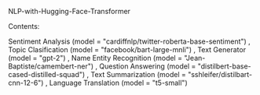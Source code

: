 NLP-with-Hugging-Face-Transformer

Contents:

Sentiment Analysis (model = "cardiffnlp/twitter-roberta-base-sentiment") ,
Topic Clasification (model = "facebook/bart-large-mnli")  ,
Text Generator (model = "gpt-2")  ,
Name Entity Recognition (model = "Jean-Baptiste/camembert-ner")  ,
Question Answering (model = "distilbert-base-cased-distilled-squad")  ,
Text Summarization (model = "sshleifer/distilbart-cnn-12-6")  ,
Language Translation (model = "t5-small")

